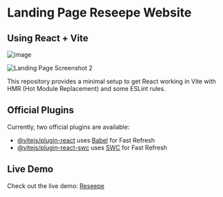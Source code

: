 # Landing Page Reseepe Website

## Using React + Vite

![image](https://github.com/Reseepe/website/assets/96192431/ce2a6a64-2586-4bc3-8c81-d8a64464ace1)

![Landing Page Screenshot 2](https://github.com/Reseepe/website/assets/96192431/6cda977f-7ad8-46c4-ac65-6ab71b98beba)

This repository provides a minimal setup to get React working in Vite with HMR (Hot Module Replacement) and some ESLint rules.

## Official Plugins

Currently, two official plugins are available:

- [@vitejs/plugin-react](https://github.com/vitejs/vite-plugin-react/blob/main/packages/plugin-react/README.md) uses [Babel](https://babeljs.io/) for Fast Refresh
- [@vitejs/plugin-react-swc](https://github.com/vitejs/vite-plugin-react-swc) uses [SWC](https://swc.rs/) for Fast Refresh

## Live Demo

Check out the live demo: [Reseepe](https://resepee.netlify.app/)
